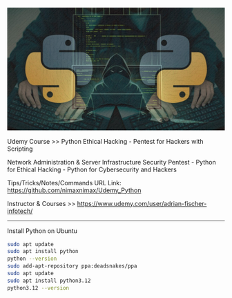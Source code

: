 
![alt text](zimage.jpg)

Udemy Course >> Python Ethical Hacking - Pentest for Hackers with Scripting

Network Administration & Server Infrastructure Security Pentest - Python for Ethical Hacking - Python for Cybersecurity and Hackers

Tips/Tricks/Notes/Commands URL Link: 
https://github.com/nimaxnimax/Udemy_Python

Instructor & Courses >> 
https://www.udemy.com/user/adrian-fischer-infotech/


**********

Install Python on Ubuntu

```bash
sudo apt update
sudo apt install python
python --version
sudo add-apt-repository ppa:deadsnakes/ppa
sudo apt update
sudo apt install python3.12
python3.12 --version
```


